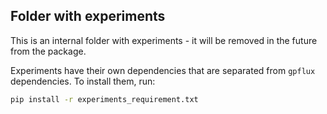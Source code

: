 ## Folder with experiments

This is an internal folder with experiments - it will be removed in the future from the package.

Experiments have their own dependencies that are separated from `gpflux` dependencies. To install them,
run:

```bash
pip install -r experiments_requirement.txt
```